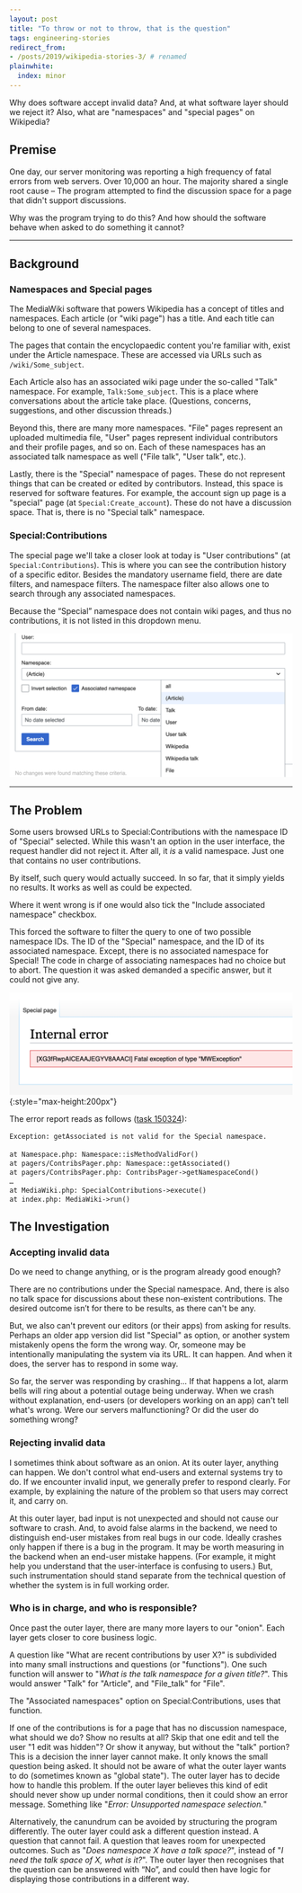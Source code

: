 ```yaml
---
layout: post
title: "To throw or not to throw, that is the question"
tags: engineering-stories
redirect_from:
- /posts/2019/wikipedia-stories-3/ # renamed
plainwhite:
  index: minor
---
```


Why does software accept invalid data? And, at what software layer should we reject it? Also, what are "namespaces" and "special pages" on Wikipedia?

<!--more-->

## Premise
One day, our server monitoring was reporting a high frequency of fatal errors from web servers. Over 10,000 an hour. The majority shared a single root cause – The program attempted to find the discussion space for a page that didn't support discussions.

Why was the program trying to do this? And how should the software behave when asked to do something it cannot?

-------

## Background

### Namespaces and Special pages
The MediaWiki software that powers Wikipedia has a concept of titles and namespaces. Each article (or "wiki page") has a title. And each title can belong to one of several namespaces.

The pages that contain the encyclopaedic content you're familiar with, exist under the Article namespace. These are accessed via URLs such as `/wiki/Some_subject`.

Each Article also has an associated wiki page under the so-called "Talk" namespace. For example, `Talk:Some_subject`. This is a place where conversations about the article take place. (Questions, concerns, suggestions, and other discussion threads.)

Beyond this, there are many more namespaces. "File" pages represent an uploaded multimedia file, "User" pages represent individual contributors and their profile pages, and so on. Each of these namespaces has an associated talk namespace as well ("File talk", "User talk", etc.).

Lastly, there is the "Special" namespace of pages. These do not represent things that can be created or edited by contributors. Instead, this space is reserved for software features. For example, the account sign up page is a "special" page (at `Special:Create_account`). These do not have a discussion space. That is, there is no "Special talk" namespace.

### Special:Contributions
The special page we'll take a closer look at today is "User contributions" (at `Special:Contributions`). This is where you can see the contribution history of a specific editor. Besides the mandatory username field, there are date filters, and namespace filters. The namespace filter also allows one to search through any associated  namespaces.

Because the “Special” namespace does not contain wiki pages, and thus no contributions, it is not listed in this dropdown menu.

![The Special:Contributions form contains a "Namespace" dropdown menu with options such as "Article", "Talk", "User", and "File". It also has a checkbox for "Include associated namespace".](/assets/attachments/2019_stories3_form.png)

-------

## The Problem

Some users browsed URLs to Special:Contributions with the namespace ID of "Special" selected. While this wasn't an option in the user interface, the request handler did not reject it. After all, it _is_ a valid namespace. Just one that contains no user contributions.

By itself, such query would actually succeed. In so far, that it simply yields no results. It works as well as could be expected.

Where it went wrong is if one would also tick the "Include associated namespace" checkbox.

This forced the software to filter the query to one of two possible namespace IDs. The ID of the "Special" namespace, and the ID of its associated namespace. Except, there is no associated namespace for Special! The code in charge of associating namespaces had no choice but to abort. The question it was asked demanded a specific answer, but it could not give any.

![Users were shown an "Internal error" page, stating a fatal exception had ocurred, with an Error Code next to it.](/assets/attachments/2019_stories3_error.png "The error page shown to users"){:style="max-height:200px"}

The error report reads as follows ([task 150324](https://phabricator.wikimedia.org/T150324 "Wikimedia Phabricator: Fatal MWNamespace exception on Special:Contributions")):

```
Exception: getAssociated is not valid for the Special namespace.

at Namespace.php: Namespace::isMethodValidFor()
at pagers/ContribsPager.php: Namespace::getAssociated()
at pagers/ContribsPager.php: ContribsPager->getNamespaceCond()
…
at MediaWiki.php: SpecialContributions->execute()
at index.php: MediaWiki->run()
```

## The Investigation

### Accepting invalid data
Do we need to change anything, or is the program already good enough?

There are no contributions under the Special namespace. And, there is also no talk space for discussions about these non-existent contributions. The desired outcome isn’t for there to be results, as there can't be any.

But, we also can't prevent our editors (or their apps) from asking for results. Perhaps an older app version did list "Special" as option, or another system mistakenly opens the form the wrong way. Or, someone may be intentionally manipulating the system via its URL. It can happen. And when it does, the server has to respond in some way.

So far, the server was responding by crashing… If that happens a lot, alarm bells will ring about a potential outage being underway. When we crash without explanation, end-users (or developers working on an app) can't tell what's wrong. Were our servers malfunctioning? Or did the user do something wrong?

### Rejecting invalid data
I sometimes think about software as an onion. At its outer layer, anything can happen. We don't control what end-users and external systems try to do. If we encounter invalid input, we generally prefer to respond clearly. For example, by explaining the nature of the problem so that users may correct it, and carry on.

At this outer layer, bad input is not unexpected and should not cause our software to crash. And, to avoid false alarms in the backend, we need to distinguish end-user mistakes from real bugs in our code. Ideally crashes only happen if there is a bug in the program. It may be worth measuring in the backend when an end-user mistake happens. (For example, it might help you understand that the user-interface is confusing to users.) But, such instrumentation should stand separate from the technical question of whether the system is in full working order.

### Who is in charge, and who is responsible?
Once past the outer layer, there are many more layers to our "onion". Each layer gets closer to core business logic.

A question like "What are recent contributions by user X?" is subdivided into many small instructions and questions (or "functions"). One such function will answer to "_What is the talk namespace for a given title?_". This would answer "Talk" for "Article", and "File_talk" for "File".

The "Associated namespaces" option on Special:Contributions, uses that function.

If one of the contributions is for a page that has no discussion namespace, what should we do? Show no results at all? Skip that one edit and tell the user "1 edit was hidden"? Or show it anyway, but without the "talk" portion? This is a decision the inner layer cannot make. It only knows the small question being asked. It should not be aware of what the outer layer wants to do (sometimes known as "global state"). The outer layer has to decide how to handle this problem. If the outer layer believes this kind of edit should never show up under normal conditions, then it could show an error message. Something like "_Error: Unsupported namespace selection._"

Alternatively, the canundrum can be avoided by structuring the program differently. The outer layer could ask a different question instead. A question that cannot fail. A question that leaves room for unexpected outcomes. Such as "_Does namespace X have a talk space?_", instead of "_I need the talk space of X, what is it?_". The outer layer then recognises that the question can be answered with “No”, and could then have logic for displaying those contributions in a different way.
